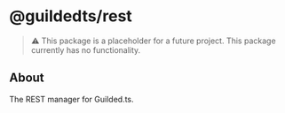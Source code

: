 # @guildedts/rest

> :warning: This package is a placeholder for a future project. This package currently has no functionality.

## About

The REST manager for Guilded.ts.
